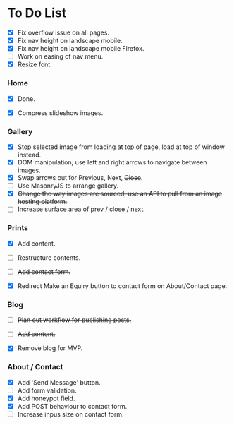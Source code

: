 # To Do List

- [x] Fix overflow issue on all pages.
- [x] Fix nav height on landscape mobile.
- [x] Fix nav height on landscape mobile Firefox.
- [ ] Work on easing of nav menu.
- [x] Resize font.

### Home

- [x] Done.
- [x] Compress slideshow images.
 

### Gallery

- [x] Stop selected image from loading at top of page, load at top of window instead.
- [x] DOM manipulation; use left and right arrows to navigate between images.
- [x] Swap arrows out for Previous, Next, ~~Close~~.
- [ ] Use MasonryJS to arrange gallery.
- [x] ~~Change the way images are sourced, use an API to pull from an image hosting platform.~~
- [ ] Increase surface area of prev / close / next.

### Prints

- [x] Add content.
- [ ] Restructure contents.
- [ ] ~~Add contact form.~~
- [x] Redirect Make an Equiry button to contact form on About/Contact page.


### Blog

- [ ] ~~Plan out workflow for publishing posts.~~
- [ ] ~~Add content.~~
- [x] Remove blog for MVP.


### About / Contact

- [x] Add 'Send Message' button.
- [ ] Add form validation.
- [x] Add honeypot field.
- [x] Add POST behaviour to contact form.
- [ ] Increase inpus size on contact form.
